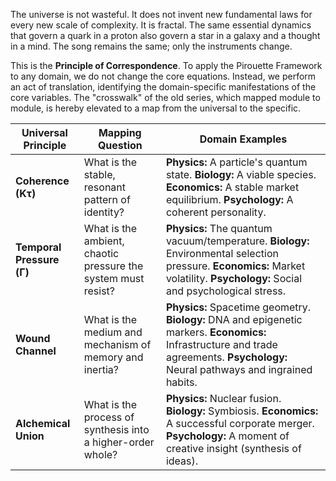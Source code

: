 The universe is not wasteful. It does not invent new fundamental laws for every new scale of complexity. It is fractal. The same essential dynamics that govern a quark in a proton also govern a star in a galaxy and a thought in a mind. The song remains the same; only the instruments change.

This is the **Principle of Correspondence**. To apply the Pirouette Framework to any domain, we do not change the core equations. Instead, we perform an act of translation, identifying the domain-specific manifestations of the core variables. The "crosswalk" of the old series, which mapped module to module, is hereby elevated to a map from the universal to the specific.

| Universal Principle   | Mapping Question                                                | Domain Examples                                                                                                                                      |
| --------------------- | --------------------------------------------------------------- | ---------------------------------------------------------------------------------------------------------------------------------------------------- |
| **Coherence (Kτ)**    | What is the stable, resonant pattern of identity?               | **Physics:** A particle's quantum state. **Biology:** A viable species. **Economics:** A stable market equilibrium. **Psychology:** A coherent personality. |
| **Temporal Pressure (Γ)** | What is the ambient, chaotic pressure the system must resist? | **Physics:** The quantum vacuum/temperature. **Biology:** Environmental selection pressure. **Economics:** Market volatility. **Psychology:** Social and psychological stress. |
| **Wound Channel**     | What is the medium and mechanism of memory and inertia?         | **Physics:** Spacetime geometry. **Biology:** DNA and epigenetic markers. **Economics:** Infrastructure and trade agreements. **Psychology:** Neural pathways and ingrained habits. |
| **Alchemical Union**  | What is the process of synthesis into a higher-order whole?     | **Physics:** Nuclear fusion. **Biology:** Symbiosis. **Economics:** A successful corporate merger. **Psychology:** A moment of creative insight (synthesis of ideas). |